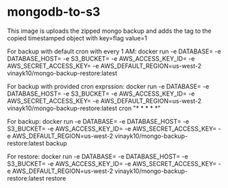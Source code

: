 # mongodb-to-s3
This image is uploads the zipped mongo backup and adds the tag to the copied timestamped object with key=flag value=1

For backup with default cron with every 1 AM:
docker run -e DATABASE=<db-name> -e DATABASE_HOST=<host> -e S3_BUCKET=<s3 bucket> -e AWS_ACCESS_KEY_ID=<aws access key> -e AWS_SECRET_ACCESS_KEY=<aws secret access key> -e AWS_DEFAULT_REGION=us-west-2 vinayk10/mongo-backup-restore:latest

For backup with provided cron exprssion:
docker run -e DATABASE=<db-name> -e DATABASE_HOST=<host> -e S3_BUCKET=<s3 bucket> -e AWS_ACCESS_KEY_ID=<aws access key> -e AWS_SECRET_ACCESS_KEY=<aws secret access key> -e AWS_DEFAULT_REGION=us-west-2 vinayk10/mongo-backup-restore:latest cron "\* \* \* \* \*"



For backup:
docker run -e DATABASE=<db-name> -e DATABASE_HOST=<host> -e S3_BUCKET=<s3 bucket> -e AWS_ACCESS_KEY_ID=<aws access key> -e AWS_SECRET_ACCESS_KEY=<aws secret access key> -e AWS_DEFAULT_REGION=us-west-2 vinayk10/mongo-backup-restore:latest backup


For restore:
docker run -e DATABASE=<db-name> -e DATABASE_HOST=<host> -e S3_BUCKET=<s3 bucket> -e AWS_ACCESS_KEY_ID=<aws access key> -e AWS_SECRET_ACCESS_KEY=<aws secret access key> -e AWS_DEFAULT_REGION=us-west-2 vinayk10/mongo-backup-restore:latest restore
